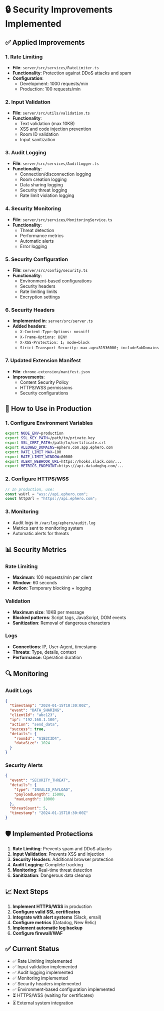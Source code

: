 # 🔒 Security Improvements Implemented

## ✅ **Applied Improvements**

### 1. **Rate Limiting**

- **File**: `server/src/services/RateLimiter.ts`
- **Functionality**: Protection against DDoS attacks and spam
- **Configuration**:
  - Development: 1000 requests/min
  - Production: 100 requests/min

### 2. **Input Validation**

- **File**: `server/src/utils/validation.ts`
- **Functionality**:
  - Text validation (max 10KB)
  - XSS and code injection prevention
  - Room ID validation
  - Input sanitization

### 3. **Audit Logging**

- **File**: `server/src/services/AuditLogger.ts`
- **Functionality**:
  - Connection/disconnection logging
  - Room creation logging
  - Data sharing logging
  - Security threat logging
  - Rate limit violation logging

### 4. **Security Monitoring**

- **File**: `server/src/services/MonitoringService.ts`
- **Functionality**:
  - Threat detection
  - Performance metrics
  - Automatic alerts
  - Error logging

### 5. **Security Configuration**

- **File**: `server/src/config/security.ts`
- **Functionality**:
  - Environment-based configurations
  - Security headers
  - Rate limiting limits
  - Encryption settings

### 6. **Security Headers**

- **Implemented in**: `server/src/server.ts`
- **Added headers**:
  - `X-Content-Type-Options: nosniff`
  - `X-Frame-Options: DENY`
  - `X-XSS-Protection: 1; mode=block`
  - `Strict-Transport-Security: max-age=31536000; includeSubDomains`

### 7. **Updated Extension Manifest**

- **File**: `chrome-extension/manifest.json`
- **Improvements**:
  - Content Security Policy
  - HTTPS/WSS permissions
  - Security configurations

## 🚀 **How to Use in Production**

### 1. **Configure Environment Variables**

```bash
export NODE_ENV=production
export SSL_KEY_PATH=/path/to/private.key
export SSL_CERT_PATH=/path/to/certificate.crt
export ALLOWED_DOMAINS=ephero.com,app.ephero.com
export RATE_LIMIT_MAX=100
export RATE_LIMIT_WINDOW=60000
export ALERT_WEBHOOK_URL=https://hooks.slack.com/...
export METRICS_ENDPOINT=https://api.datadoghq.com/...
```

### 2. **Configure HTTPS/WSS**

```javascript
// In production, use:
const wsUrl = "wss://api.ephero.com";
const httpUrl = "https://api.ephero.com";
```

### 3. **Monitoring**

- Audit logs in `/var/log/ephero/audit.log`
- Metrics sent to monitoring system
- Automatic alerts for threats

## 📊 **Security Metrics**

### Rate Limiting

- **Maximum**: 100 requests/min per client
- **Window**: 60 seconds
- **Action**: Temporary blocking + logging

### Validation

- **Maximum size**: 10KB per message
- **Blocked patterns**: Script tags, JavaScript, DOM events
- **Sanitization**: Removal of dangerous characters

### Logs

- **Connections**: IP, User-Agent, timestamp
- **Threats**: Type, details, context
- **Performance**: Operation duration

## 🔍 **Monitoring**

### Audit Logs

```json
{
  "timestamp": "2024-01-15T10:30:00Z",
  "event": "DATA_SHARING",
  "clientId": "abc123",
  "ip": "192.168.1.100",
  "action": "send_data",
  "success": true,
  "details": {
    "roomId": "A1B2C3D4",
    "dataSize": 1024
  }
}
```

### Security Alerts

```json
{
  "event": "SECURITY_THREAT",
  "details": {
    "type": "INVALID_PAYLOAD",
    "payloadLength": 15000,
    "maxLength": 10000
  },
  "threatCount": 5,
  "timestamp": "2024-01-15T10:30:00Z"
}
```

## 🛡️ **Implemented Protections**

1. **Rate Limiting**: Prevents spam and DDoS attacks
2. **Input Validation**: Prevents XSS and injection
3. **Security Headers**: Additional browser protection
4. **Audit Logging**: Complete tracking
5. **Monitoring**: Real-time threat detection
6. **Sanitization**: Dangerous data cleanup

## 📈 **Next Steps**

1. **Implement HTTPS/WSS** in production
2. **Configure valid SSL certificates**
3. **Integrate with alert systems** (Slack, email)
4. **Configure metrics** (Datadog, New Relic)
5. **Implement automatic log backup**
6. **Configure firewall/WAF**

## ✅ **Current Status**

- ✅ Rate Limiting implemented
- ✅ Input validation implemented
- ✅ Audit logging implemented
- ✅ Monitoring implemented
- ✅ Security headers implemented
- ✅ Environment-based configuration implemented
- ⏳ HTTPS/WSS (waiting for certificates)
- ⏳ External system integration
